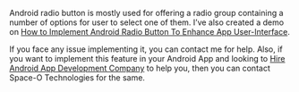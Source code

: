Android radio button is mostly used for offering a radio group containing a number of options for user to select one of them. I’ve also created a demo on [How to Implement Android Radio Button To Enhance App User-Interface](https://www.spaceotechnologies.com/android-radio-button-example/). 

If you face any issue implementing it, you can contact me for help. Also, if you want to implement this feature in your Android App and looking to [Hire Android App Development Company](https://www.spaceotechnologies.com/android-app-development/) to help you, then you can contact Space-O Technologies for the same.
